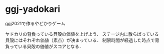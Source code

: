 # ggj-yadokari
ggj2021で作るやどかりゲーム

ヤドカリの背負っている貝殻の価値を上げよう．
ステージ内に散らばっている貝殻にはそれぞれ価値（素点）が決まっている．
制限時間が経過した時点で背負っている貝殻の価値がスコアとなる．
